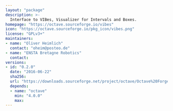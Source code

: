 ```yaml
---
layout: "package"
description: >-
  Interface to VIBes, Visualizer for Intervals and Boxes.
homepage: "https://octave.sourceforge.io/vibes"
icon: "https://octave.sourceforge.io/pkg_icon/vibes.png"
license: "GPLv3+"
maintainers:
- name: "Oliver Heimlich"
  contact: "oheim@posteo.de"
- name: "ENSTA Bretagne Robotics"
  contact:
versions:
- id: "0.2.0"
  date: "2016-06-22"
  sha256:
  url: "https://downloads.sourceforge.net/project/octave/Octave%20Forge%20Packages/Individual%20Package%20Releases/vibes-0.2.0.tar.gz"
  depends:
  - name: "octave"
    min: "4.0.0"
    max:
---
```

